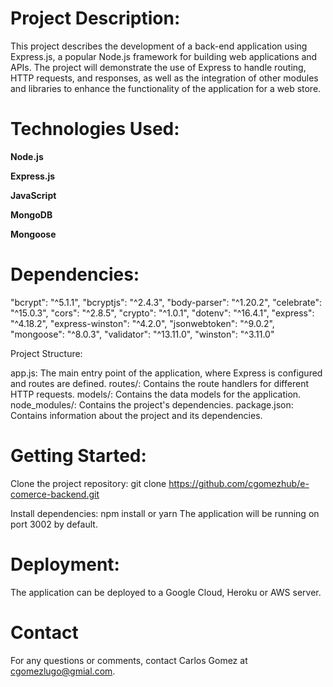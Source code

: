 # Project Description:

This project describes the development of a back-end application using Express.js, a popular Node.js framework for building web applications and APIs. The project will demonstrate the use of Express to handle routing, HTTP requests, and responses, as well as the integration of other modules and libraries to enhance the functionality of the application for a web store.

# Technologies Used:

**Node.js**

**Express.js**

**JavaScript**

**MongoDB**

**Mongoose**

# Dependencies:

"bcrypt": "^5.1.1",
"bcryptjs": "^2.4.3",
"body-parser": "^1.20.2",
"celebrate": "^15.0.3",
"cors": "^2.8.5",
"crypto": "^1.0.1",
"dotenv": "^16.4.1",
"express": "^4.18.2",
"express-winston": "^4.2.0",
"jsonwebtoken": "^9.0.2",
"mongoose": "^8.0.3",
"validator": "^13.11.0",
"winston": "^3.11.0"

Project Structure:

app.js: The main entry point of the application, where Express is configured and routes are defined.
routes/: Contains the route handlers for different HTTP requests.
models/: Contains the data models for the application.
node_modules/: Contains the project's dependencies.
package.json: Contains information about the project and its dependencies.

# Getting Started:

Clone the project repository: git clone https://github.com/cgomezhub/e-comerce-backend.git

Install dependencies: npm install or yarn
The application will be running on port 3002 by default.

# Deployment:

The application can be deployed to a Google Cloud, Heroku or AWS server.

# Contact

For any questions or comments, contact Carlos Gomez at cgomezlugo@gmial.com.

